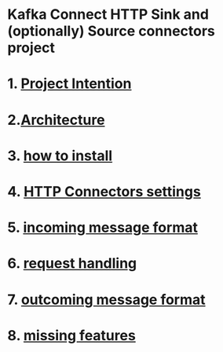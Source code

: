 # Kafka Connect HTTP Sink and (optionally) Source connectors project


# 1. [Project Intention](docs/project_intention.md)
# 2.[Architecture](docs/architecture.md)
# 3. [how to install](docs/install.md)
# 4. [HTTP Connectors settings](docs/connectors_settings.md)
# 5. [incoming message format](docs/incoming_message_format.md)
# 6. [request handling](docs/request_handling.md)
# 7. [outcoming message format](docs/outcoming_message_format.md)
# 8. [missing features](https://github.com/clescot/kafka-connect-http/issues)



 